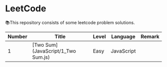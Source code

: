 # LeetCode

📚This repository consists of some leetcode problem solutions.

| **Number** | **Title** | **Level** | **Language** | **Remark** |
| ---------- | --------- | --------- | ------------ | ---------- |
| 1 | [Two Sum](JavaScript/1_Two Sum.js) | Easy | JavaScript | |
